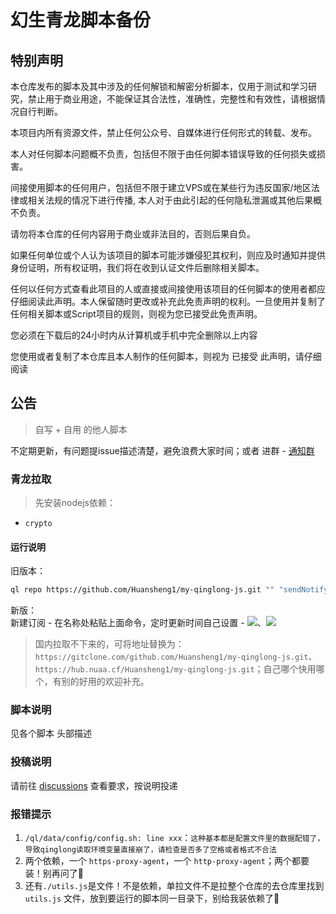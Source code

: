 # 幻生青龙脚本备份

## 特别声明
本仓库发布的脚本及其中涉及的任何解锁和解密分析脚本，仅用于测试和学习研究，禁止用于商业用途，不能保证其合法性，准确性，完整性和有效性，请根据情况自行判断。

本项目内所有资源文件，禁止任何公众号、自媒体进行任何形式的转载、发布。

本人对任何脚本问题概不负责，包括但不限于由任何脚本错误导致的任何损失或损害。

间接使用脚本的任何用户，包括但不限于建立VPS或在某些行为违反国家/地区法律或相关法规的情况下进行传播, 本人对于由此引起的任何隐私泄漏或其他后果概不负责。

请勿将本仓库的任何内容用于商业或非法目的，否则后果自负。

如果任何单位或个人认为该项目的脚本可能涉嫌侵犯其权利，则应及时通知并提供身份证明，所有权证明，我们将在收到认证文件后删除相关脚本。

任何以任何方式查看此项目的人或直接或间接使用该项目的任何脚本的使用者都应仔细阅读此声明。本人保留随时更改或补充此免责声明的权利。一旦使用并复制了任何相关脚本或Script项目的规则，则视为您已接受此免责声明。

您必须在下载后的24小时内从计算机或手机中完全删除以上内容

您使用或者复制了本仓库且本人制作的任何脚本，则视为 已接受 此声明，请仔细阅读


## 公告
> 自写 + 自用 的他人脚本

不定期更新，有问题提issue描述清楚，避免浪费大家时间；或者 进群 -  [通知群](https://t.me/huan_sheng) 

### 青龙拉取
> 先安装nodejs依赖：
* `crypto`

#### 运行说明
旧版本：
```bash
ql repo https://github.com/Huansheng1/my-qinglong-js.git "" "sendNotify.js|utils.js|SendNotify" "sendNotify.js|utils.js|SendNotify" "main"
```
新版：  
新建订阅 - 在名称处粘贴上面命令，定时更新时间自己设置 - 
![](https://pic.imgdb.cn/item/64777068f024cca1734809e1.jpg)、![](https://pic.imgdb.cn/item/64777091f024cca1734833ad.jpg)

> 国内拉取不下来的，可将地址替换为：`https://gitclone.com/github.com/Huansheng1/my-qinglong-js.git`、`https://hub.nuaa.cf/Huansheng1/my-qinglong-js.git`；自己哪个快用哪个，有别的好用的欢迎补充。
### 脚本说明

见各个脚本 头部描述

### 投稿说明

请前往 [discussions](https://github.com/Huansheng1/my-qinglong-js/discussions/2) 查看要求，按说明投递

### 报错提示
1. `/ql/data/config/config.sh: line xxx`：`这种基本都是配置文件里的数据配错了，导致qinglong读取环境变量直接崩了，请检查是否多了空格或者格式不合法`
2. 两个依赖，一个 `https-proxy-agent`，一个 `http-proxy-agent`；两个都要装！别再问了🤡
3. 还有`./utils.js`是文件！不是依赖，单拉文件不是拉整个仓库的去仓库里找到 `utils.js` 文件，放到要运行的脚本同一目录下，别给我装依赖了🥶

